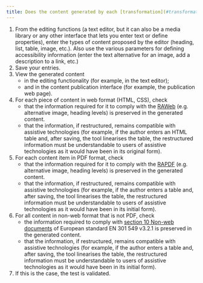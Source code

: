 ```yaml
---
title: Does the content generated by each [transformation](#transformation) comply with the [digital accessibility rules](#digital-accessibility-rules) (excluding special cases)?
---
```


1. From the editing functions (a text editor, but it can also be a media library or any other interface that lets you enter text or define properties), enter the types of content proposed by the editor (heading, list, table, image, etc.). Also use the various parameters for defining accessibility information (enter the text alternative for an image, add a description to a link, etc.)
2. Save your entries.
3. View the generated content 
	- in the editing functionality (for example, in the text editor);
	- and in the content publication interface (for example, the publication web page).
4. For each piece of content in web format (HTML, CSS), check 
	- that the information required for it to comply with the [RAWeb](../raweb1/index.html) (e.g. alternative image, heading levels) is preserved in the generated content.
	- that the information, if restructured, remains compatible with assistive technologies (for example, if the author enters an HTML table and, after saving, the tool linearises the table, the restructured information must be understandable to users of assistive technologies as it would have been in its original form).
5. For each content item in PDF format, check 
	- that the information required for it to comply with the [RAPDF](../rapdf1/index.html) (e.g. alternative image, heading levels) is preserved in the generated content.
	- that the information, if restructured, remains compatible with assistive technologies (for example, if the author enters a table and, after saving, the tool linearises the table, the restructured information must be understandable to users of assistive technologies as it would have been in its initial form).
6. For all content in non-web format that is not PDF, check 
	- the information required to comply with [section 10 Non-web documents](https://www.etsi.org/deliver/etsi_en/301500_301599/301549/03.02.01_60/en_301549v030201p.pdf#page=52) of European standard EN 301 549 v3.2.1 is preserved in the generated content.
	- that the information, if restructured, remains compatible with assistive technologies (for example, if the author enters a table and, after saving, the tool linearises the table, the restructured information must be understandable to users of assistive technologies as it would have been in its initial form).
7. If this is the case, the test is validated.
